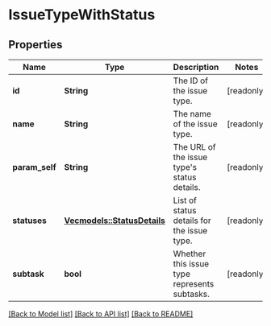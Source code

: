 # IssueTypeWithStatus

## Properties

Name | Type | Description | Notes
------------ | ------------- | ------------- | -------------
**id** | **String** | The ID of the issue type. | [readonly]
**name** | **String** | The name of the issue type. | [readonly]
**param_self** | **String** | The URL of the issue type's status details. | [readonly]
**statuses** | [**Vec<models::StatusDetails>**](StatusDetails.md) | List of status details for the issue type. | [readonly]
**subtask** | **bool** | Whether this issue type represents subtasks. | [readonly]

[[Back to Model list]](../README.md#documentation-for-models) [[Back to API list]](../README.md#documentation-for-api-endpoints) [[Back to README]](../README.md)


